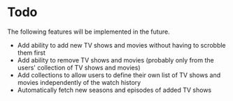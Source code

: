# Todo

The following features will be implemented in the future.

* Add ability to add new TV shows and movies without having to scrobble them first
* Add ability to remove TV shows and movies (probably only from the users' collection of TV shows and movies)
* Add collections to allow users to define their own list of TV shows and movies independently of the watch history
* Automatically fetch new seasons and episodes of added TV shows